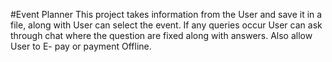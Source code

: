 #Event Planner
This project takes information from the User and save it in a file, along with User can select the event. 
If any queries occur User can ask through chat where the question are fixed along with answers.
Also allow User to E- pay or payment Offline.
